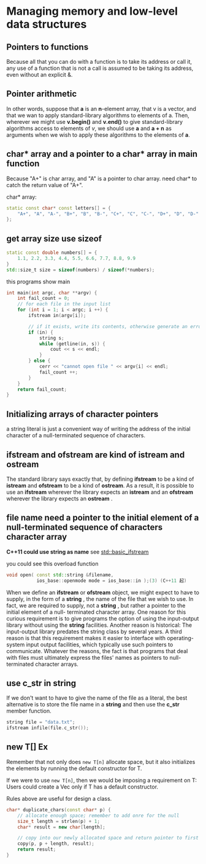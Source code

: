 # Managing memory and low-level data structures

## Pointers to functions

Because all that you can do with a function is to take its address or call it, any use of a
function that is not a call is assumed to be taking its address, even without an explicit &.

## Pointer arithmetic

In other words, suppose that **a** is an **n**-element array, that v is a vector, and that we wan
to apply standard-library algorithms to elements of a. Then, wherever we might use
**v.begin()** and **v.end()** to give standard-library algorithms access to elements of *v*, we
should use **a** and **a + n** as arguments when we wish to apply these algorithms to the
elements of **a**.

## char* array and a pointer to a char* array in main function

Because "A+" is char array, and "A" is a pointer to char array.
need char* to catch the return value of "A+".

char* array:
```cpp
static const char* const letters[] = {
    "A+", "A", "A-", "B+", "B", "B-", "C+", "C", "C-", "D+", "D", "D-", "F"
};
```

## get array size use sizeof

```cpp
static const double numbers[] = {
    1.1, 2.2, 3.3, 4.4, 5.5, 6.6, 7.7, 8.8, 9.9
}
std::size_t size = sizeof(numbers) / sizeof(*numbers);
```

this programs show main

```cpp
int main(int argc, char **argv) {
    int fail_count = 0;
    // for each file in the input list
    for (int i = 1; i < argc; i ++) {
        ifstream in(argv[i]);

        // if it exists, write its contents, otherwise generate an error message
        if (in) {
            string s;
            while (getline(in, s)) {
                cout << s << endl;
            }
        } else {
            cerr << "cannot open file " << argv{i] << endl;
            fail_count ++;
        }
    }
    return fail_count;
}
```

## Initializing arrays of character pointers

a string literal is just a convenient way of writing the address of
the initial character of a null-terminated sequence of characters.

## ifstream and ofstream are kind of istream and ostream

The standard library says exactly that, by defining **ifstream** to be a kind of **istream** and **ofstream** to be a kind of **ostream**. 
As a result, it is possible to use an **ifstream** wherever the library
expects an **istream** and an **ofstream** wherever the library expects an **ostream** . 

## file name need a pointer to the initial element of a null-terminated sequence of characters character array

**C++11 could use string as name**
see [std::basic_ifstream](https://zh.cppreference.com/w/cpp/io/basic_ifstream/open)

you could see this overload function
```cpp
void open( const std::string &filename,                                  
           ios_base::openmode mode = ios_base::in );(3)	(C++11 起)
```

When we define an **ifstream** or **ofstream** object, we might expect to have to supply, in
the form of a **string** , the name of the file that we wish to use. In fact, we are required to
supply, not a **string** , but rather a pointer to the initial element of a null- terminated
character array. One reason for this curious requirement is to give programs the option of
using the input-output library without using the **string** facilities. Another reason is
historical: The input-output library predates the string class by several years. A third
reason is that this requirement makes it easier to interface with operating-system input
output facilities, which typically use such pointers to communicate. Whatever the reasons,
the fact is that programs that deal with files must ultimately express the files' names as
pointers to null-terminated character arrays.

## use c_str in string

If we don't want to have to give the name of the
file as a literal, the best alternative is to store the file name in a **string** and then use the
**c_str** member function.

```cpp
string file = "data.txt";
ifstream infile(file.c_str());
```

## new T[] Ex

Remember that not only does `new T[n]` allocate space, but it also
initializes the elements by running the default constructor for T.

If we were to use `new T[n]`, then we would be imposing a requirement on T:
Users could create a Vec<T> only if T has a default constructor.

Rules above are useful for design a class.

```cpp
char* duplicate_chars(const char* p) {
    // allocate enough space; remember to add onre for the null
    size_t length = strlen(p) + 1;
    char* result = new char[length];

    // copy into our newly allocated space and return pointer to first element
    copy(p, p + length, result);
    return result;
}
```
